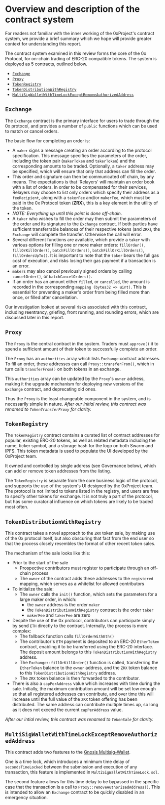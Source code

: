 # Overview and description of the contract system

For readers not familiar with the inner working of the 0xProject's contract system, we provide a brief summary which we hope will provide greater context for understanding this report.

The contract system examined in this review forms the core of the 0x Protocol, for on-chain trading of ERC-20 compatible tokens. The system is deployed as 5 contracts, outlined below.

<!-- TOC depthFrom:2 depthTo:6 withLinks:1 updateOnSave:1 orderedList:0 -->

- [`Exchange`](#exchange)
- [`Proxy`](#proxy)
- [`TokenRegistry`](#tokenregistry)
- [`TokenDistributionWithRegistry`](#tokendistributionwithregistry)
- [`MultiSigWalletWithTimeLockExceptRemoveAuthorizedAddress`](#multisigwalletwithtimelockexceptremoveauthorizedaddress)

<!-- /TOC -->


## `Exchange`

The `Exchange` contract is the primary interface for users to trade through the 0x protocol, and provides a number of `public` functions which can be used to match or cancel orders.

The basic flow for completing an order is:

* A `maker` signs a message creating an order according to the protocol specification. This message specifies the parameters of the order, including the token pair (`makerToken` and `takerToken`) and the corresponding amounts to be traded.   Optionally, a `taker` address may be specified, which will ensure that only that address can fill the order.
* This order and signature can then be communicated off chain, by any means. The expectations is that 'Relayers' will maintain an order book with a list of orders. In order to be compensated for their services, Relayers may choose to list only orders which specify their address as a `feeRecipient`, along with a `takerFee` and/or `makerFee`, which must be paid in the 0x Protocol token (**ZRX**), this is a key element in the utility of the token.
* _NOTE: Everything up until this point is done off-chain._
* A `taker` who wishes to fill the order may then submit the parameters of the order and its signature to the `Exchange` contract. If both parties have sufficient transferrable balances of their respective tokens (and `ZRX`), the `Exchange` will complete the transfer. Otherwise the call will error.
* Several different functions are available, which provide a `taker` with various options for filling one or more maker orders: `fillOrder()`, `fillOrKillOrder()`, `batchFillOrders()`, `batchFillOrKillOrders()`, `fillOrdersUpTo()`. It is important to note that the `taker` bears the full gas cost of execution, and risks losing their gas payment if a transaction is an error.
* `makers` may also cancel previously signed orders by calling `cancelOrder()`, or `batchCancelOrders()`.
* If an order has an amount either `filled`, or `cancelled`, the amount is recorded in the corresponding `mapping (bytes32 => uint)`. This is essential for preventing a maker's order from being filled more than once, or filled after cancellation.

Our investigation looked at several risks associated with this contract, including reentrancy, griefing, front running, and rounding errors, which are discussed later in this report.

## `Proxy`

The `Proxy` is the central contract in the system. Traders must `approve()` it to spend a sufficient amount of their token to successfully complete an order.

The `Proxy` has an `authorities` array which lists `Exchange` contract addresses. To fill an order, these addresses can call `Proxy::transferFrom()`, which in turn calls `transferFrom()` on both tokens in an exchange.

This `authorities` array can be updated by the `Proxy`'s `owner` address, making it the upgrade mechanism for deploying new versions of the `Exchange` contract, and deprecating old ones.

Thus the `Proxy` is the least changeable component in the system, and is necessarily simple in nature. _After our initial review, this contract was renamed to `TokenTransferProxy` for clarity._

## `TokenRegistry`

The `TokenRegistry` contract contains a curated list of contract addresses for popular, existing ERC-20 tokens, as well as related metadata including the name, ticker symbol, and a storage hash for the logo on both Swarm and IPFS. This token metadata is used to populate the UI developed by the 0xProject team.

It owned and controlled by single address (see Governance below), which can add or remove token addresses from the listing.

The `TokenRegistry` is separate from the core business logic of the protocol, and supports the use of the system's UI designed by the 0xProject team.  The protocol is not limited to tokens listed in the registry, and users are free to specify other tokens for exchange. It is not truly a part of the protocol, but has some curatorial influence on which tokens are likely to be traded most often.

## `TokenDistributionWithRegistry`

This contract takes a novel approach to the `ZRX` token sale, by making use of the 0x protocol itself, but also obscuring that fact from the end user so that the process closely resembles the format of other recent token sales.

The mechanism of the sale looks like this:

* Prior to the start of the sale
  * Prospective contributors must register to participate through an off-chain process
  * The `owner` of the contract adds these addresses to the `registered` mapping, which serves as a whitelist for allowed contributors
* To initialize the sale:
  * The `owner` calls the `init()` function, which sets the parameters for a large maker order, in which:
    * the `owner` address is the order `maker`
    * the `TokenDistributionWithRegistry` contract is the order `taker`
    * `makerFee` and `takerFee` are zero
* Despite the use of the 0x protocol, contributors can participate simply by send `ETH` directly to the contract. Internally, the process is more complex:
  * The fallback function calls `fillOrderWithEth()`
  * The contributor's `ETH` payment is deposited to an ERC-20 `EtherToken` contract, enabling it to be transferred using the ERC-20 interface. The deposit amount belongs to this `TokenDistributionWithRegistry` address.
  * The `Exchange::fillOrKillOrder()` function is called, transferring the `EtherToken` balance to the `owner` address, and the `ZRX` token balance to this `TokenDistributionWithRegistry` address.
  * The `ZRX` token balance is then forwarded to the contributor.
* There is also a `capPerAddress` value which increases with time during the sale. Initially, the maximum contribution amount will be set low enough so that all registered addresses can contribute, and over time this will increase until the full value of the `ZRX` token offering has been distributed. The same address can contribute multiple times up, so long as it does not exceed the current `capPerAddress` value.


_After our intial review, this contract was renamed to `TokenSale` for clarity._

## `MultiSigWalletWithTimeLockExceptRemoveAuthorizedAddress`

This contract adds two features to the [Gnosis Multisig-Wallet](https://etherscan.io/address/0x851b7f3ab81bd8df354f0d7640efcd7288553419#code).

One is a time lock, which introduces a minimum time delay of `secondsTimeLocked` between the submission and execution of any transaction, this feature is implemented in `MultiSigWalletWithTimeLock.sol`.

The second feature allows for this time delay to be bypassed in the specific case that the transaction is a call to `Proxy::removeAuthorizedAddress()`. This is intended to allow an `Exchange` contract to be quickly disabled in an emergency situation.

